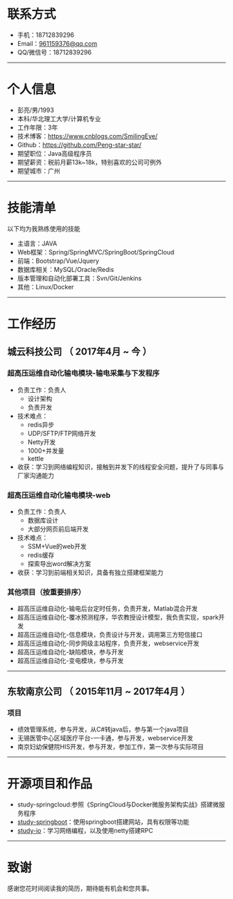 
# 联系方式

- 手机：18712839296
- Email：961159376@qq.com
- QQ/微信号：18712839296

---

# 个人信息

 - 彭亮/男/1993
 - 本科/华北理工大学/计算机专业
 - 工作年限：3年
 - 技术博客：https://www.cnblogs.com/SmilingEye/
 - Github：https://github.com/Peng-star-star/
 - 期望职位：Java高级程序员
 - 期望薪资：税前月薪13k~18k，特别喜欢的公司可例外
 - 期望城市：广州

---

# 技能清单

以下均为我熟练使用的技能

- 主语言：JAVA
- Web框架：Spring/SpringMVC/SpringBoot/SpringCloud
- 前端：Bootstrap/Vue/Jquery
- 数据库相关：MySQL/Oracle/Redis
- 版本管理和自动化部署工具：Svn/Git/Jenkins
- 其他：Linux/Docker

---

# 工作经历

## 城云科技公司 （ 2017年4月 ~ 今 ）

### 超高压运维自动化输电模块-输电采集与下发程序
 - 负责工作：负责人
     + 设计架构
     + 负责开发
 - 技术难点：
     + redis异步
     + UDP/SFTP/FTP网络开发
     + Netty开发
     + 1000+并发量
     + kettle
 - 收获：学习到网络编程知识，接触到并发下的线程安全问题，提升了与同事与厂家沟通能力

### 超高压运维自动化输电模块-web
 - 负责工作：负责人
     + 数据库设计
     + 大部分网页前后端开发
 - 技术难点：
     + SSM+Vue的web开发
     + redis缓存
     + 探索导出word解决方案
 - 收获：学习到前端相关知识，具备有独立搭建框架能力

### 其他项目（按重要排序）

- 超高压运维自动化-输电后台定时任务，负责开发，Matlab混合开发
- 超高压运维自动化-覆冰预测程序，华农教授设计模型，我负责实现，spark开发
- 超高压运维自动化-信息模块，负责设计与开发，调用第三方短信接口
- 超高压运维自动化-同步网级主站程序，负责开发，webservice开发
- 超高压运维自动化-缺陷模块，参与开发
- 超高压运维自动化-变电模块，参与开发

---

## 东软南京公司 （ 2015年11月 ~ 2017年4月 ）

### 项目

 - 绩效管理系统，参与开发，从C#转java后，参与第一个java项目
 - 无锡医管中心区域医疗平台-一卡通，参与开发，webservice开发
 - 南京妇幼保健院HIS开发，参与开发，参加工作，第一次参与实际项目

---

# 开源项目和作品

 - study-springcloud:参照《SpringCloud与Docker微服务架构实战》搭建微服务程序
 - [study-springboot](https://github.com/Peng-star-star/study)：使用springboot搭建网站，具有权限等功能
 - [study-io](https://github.com/Peng-star-star/studyIO)：学习网络编程，以及使用netty搭建RPC

---

# 致谢
感谢您花时间阅读我的简历，期待能有机会和您共事。
